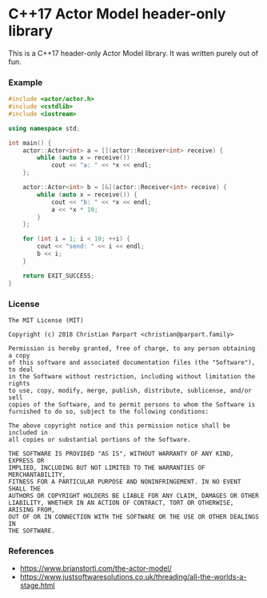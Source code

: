 # C++17 Actor Model header-only library

This is a C++17 header-only Actor Model library. It was written purely out of fun.

### Example

```cpp
#include <actor/actor.h>
#include <cstdlib>
#include <iostream>

using namespace std;

int main() {
    actor::Actor<int> a = [](actor::Receiver<int> receive) {
        while (auto x = receive())
            cout << "a: " << *x << endl;
    };

    actor::Actor<int> b = [&](actor::Receiver<int> receive) {
        while (auto x = receive()) {
            cout << "b: " << *x << endl;
            a << *x * 10;
        }
    };

    for (int i = 1; i < 10; ++i) {
        cout << "send: " << i << endl;
        b << i;
    }

    return EXIT_SUCCESS;
}
```

### License

```
The MIT License (MIT)

Copyright (c) 2018 Christian Parpart <christian@parpart.family>

Permission is hereby granted, free of charge, to any person obtaining a copy
of this software and associated documentation files (the "Software"), to deal
in the Software without restriction, including without limitation the rights
to use, copy, modify, merge, publish, distribute, sublicense, and/or sell
copies of the Software, and to permit persons to whom the Software is
furnished to do so, subject to the following conditions:

The above copyright notice and this permission notice shall be included in
all copies or substantial portions of the Software.

THE SOFTWARE IS PROVIDED "AS IS", WITHOUT WARRANTY OF ANY KIND, EXPRESS OR
IMPLIED, INCLUDING BUT NOT LIMITED TO THE WARRANTIES OF MERCHANTABILITY,
FITNESS FOR A PARTICULAR PURPOSE AND NONINFRINGEMENT. IN NO EVENT SHALL THE
AUTHORS OR COPYRIGHT HOLDERS BE LIABLE FOR ANY CLAIM, DAMAGES OR OTHER
LIABILITY, WHETHER IN AN ACTION OF CONTRACT, TORT OR OTHERWISE, ARISING FROM,
OUT OF OR IN CONNECTION WITH THE SOFTWARE OR THE USE OR OTHER DEALINGS IN
THE SOFTWARE.
```

### References

* https://www.brianstorti.com/the-actor-model/
* https://www.justsoftwaresolutions.co.uk/threading/all-the-worlds-a-stage.html
